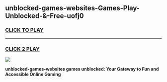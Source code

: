
## unblocked-games-websites-Games-Play-Unblocked-&-Free-uofj0
<h3>
<a href="https://premium76.site?title=unblocked-games-websites&ref=24A">CLICK TO PLAY</a></h3>
<hr>

<h3>
<a href="https://premium76.site?title=unblocked-games-websites&ref=24A">CLICK 2 PLAY</a>
  
</h3>

<a href="https://premium76.site?title=unblocked-games-websites&ref=24A"><img src="https://clearcache.store/games.png"></a>


**unblocked-games-websites games unblocked: Your Gateway to Fun and Accessible Online Gaming**
